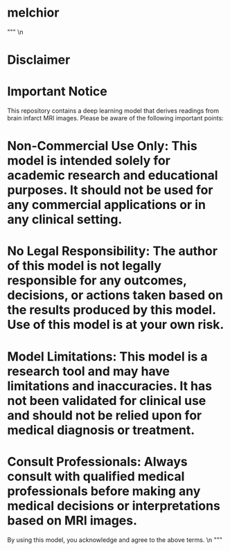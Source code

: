 # melchior

"""
\n
# Disclaimer

# Important Notice
This repository contains a deep learning model that derives readings from brain infarct MRI images. Please be aware of the following important points:

# Non-Commercial Use Only: This model is intended solely for academic research and educational purposes. It should not be used for any commercial applications or in any clinical setting.

# No Legal Responsibility: The author of this model is not legally responsible for any outcomes, decisions, or actions taken based on the results produced by this model. Use of this model is at your own risk.

# Model Limitations: This model is a research tool and may have limitations and inaccuracies. It has not been validated for clinical use and should not be relied upon for medical diagnosis or treatment.

# Consult Professionals: Always consult with qualified medical professionals before making any medical decisions or interpretations based on MRI images.

By using this model, you acknowledge and agree to the above terms.
\n
"""
